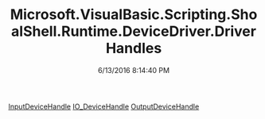 ﻿---
title: Microsoft.VisualBasic.Scripting.ShoalShell.Runtime.DeviceDriver.DriverHandles
date: 6/13/2016 8:14:40 PM
---

[InputDeviceHandle](T-Microsoft.VisualBasic.Scripting.ShoalShell.Runtime.DeviceDriver.DriverHandles.InputDeviceHandle.html)
[IO_DeviceHandle](T-Microsoft.VisualBasic.Scripting.ShoalShell.Runtime.DeviceDriver.DriverHandles.IO_DeviceHandle.html)
[OutputDeviceHandle](T-Microsoft.VisualBasic.Scripting.ShoalShell.Runtime.DeviceDriver.DriverHandles.OutputDeviceHandle.html)
